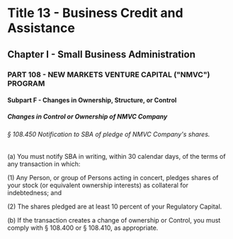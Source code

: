 
# Title 13 - Business Credit and Assistance
## Chapter I - Small Business Administration
### PART 108 - NEW MARKETS VENTURE CAPITAL ("NMVC") PROGRAM
#### Subpart F - Changes in Ownership, Structure, or Control
##### Changes in Control or Ownership of NMVC Company
###### § 108.450 Notification to SBA of pledge of NMVC Company's shares.

(a) You must notify SBA in writing, within 30 calendar days, of the terms of any transaction in which:

(1) Any Person, or group of Persons acting in concert, pledges shares of your stock (or equivalent ownership interests) as collateral for indebtedness; and

(2) The shares pledged are at least 10 percent of your Regulatory Capital.

(b) If the transaction creates a change of ownership or Control, you must comply with § 108.400 or § 108.410, as appropriate.
